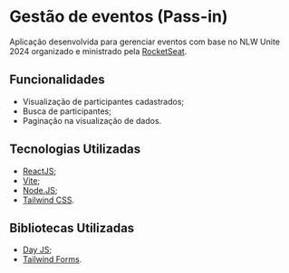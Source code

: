 # Gestão de eventos (Pass-in)
Aplicação desenvolvida para gerenciar eventos com base no NLW Unite 2024 organizado e ministrado pela [RocketSeat](https://www.rocketseat.com.br/).

## Funcionalidades

- Visualização de participantes cadastrados;
- Busca de participantes;
- Paginação na visualização de dados.

## Tecnologias Utilizadas

- [ReactJS](https://react.dev);
- [Vite](https://vitejs.dev);
- [Node.JS](https://nodejs.org/en);
- [Tailwind CSS](https://tailwindcss.com/).

## Bibliotecas Utilizadas

- [Day JS](https://day.js.org/);
- [Tailwind Forms](https://github.com/tailwindlabs/tailwindcss-forms).
